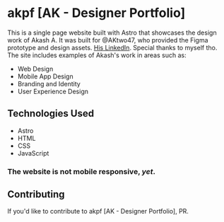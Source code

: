 # akpf [AK - Designer Portfolio]

This is a single page website built with Astro that showcases the design work of Akash A. It was built for @AKtwo47, who provided the Figma prototype and design assets. [His LinkedIn](https://www.linkedin.com/in/akash-a-two47/). Special thanks to myself tho. The site includes examples of Akash's work in areas such as:

- Web Design
- Mobile App Design
- Branding and Identity
- User Experience Design

## Technologies Used

- Astro
- HTML
- CSS
- JavaScript

### The website is not mobile responsive, *yet*.

## Contributing

If you'd like to contribute to akpf [AK - Designer Portfolio], PR.
